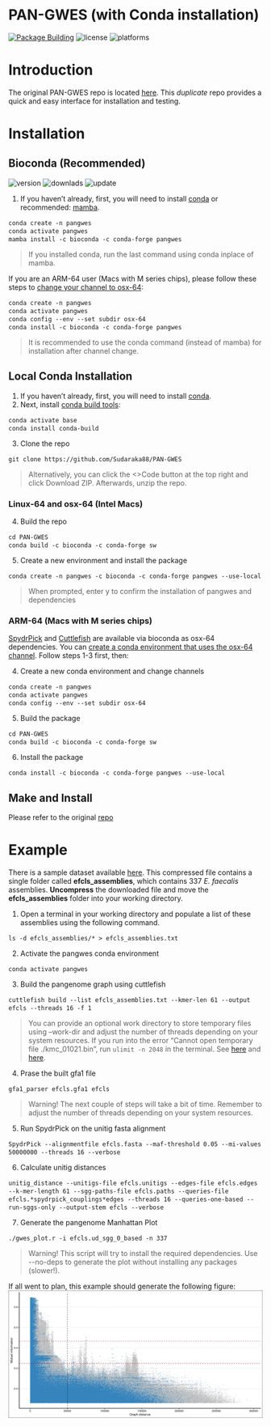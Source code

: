 PAN-GWES (with Conda installation)
================

<!-- badges: start -->
[![Package Building](https://github.com/Sudaraka88/PAN-GWES/actions/workflows/c-cpp.yml/badge.svg)](https://github.com/Sudaraka88/PAN-GWES/actions/workflows/c-cpp.yml)
![license](https://anaconda.org/bioconda/pangwes/badges/license.svg)
![platforms](https://anaconda.org/bioconda/pangwes/badges/platforms.svg)
<!-- badges: end -->

# Introduction

The original PAN-GWES repo is located
[here](https://github.com/jurikuronen/PANGWES). This *duplicate* repo
provides a quick and easy interface for installation and testing.

# Installation

## Bioconda (Recommended)

<!-- badges: start -->

![version](https://anaconda.org/bioconda/pangwes/badges/version.svg)
![downlads](https://anaconda.org/bioconda/pangwes/badges/downloads.svg)
![update](https://anaconda.org/bioconda/pangwes/badges/latest_release_relative_date.svg)
<!-- badges: end -->

1.  If you haven’t already, first, you will need to install
    [conda](https://docs.anaconda.com/free/miniconda/miniconda-install/)
    or recommended:
    [mamba](https://mamba.readthedocs.io/en/latest/installation/mamba-installation.html).

<!-- -->

    conda create -n pangwes
    conda activate pangwes
    mamba install -c bioconda -c conda-forge pangwes

> If you installed conda, run the last command using conda inplace of
> mamba.

If you are an ARM-64 user (Macs with M series chips), please follow
these steps to [change your channel to
osx-64](https://stackoverflow.com/questions/71515117/how-to-set-up-a-conda-osx-64-environment-on-arm-mac):

    conda create -n pangwes
    conda activate pangwes
    conda config --env --set subdir osx-64
    conda install -c bioconda -c conda-forge pangwes

> It is recommended to use the conda command (instead of mamba) for
> installation after channel change.

## Local Conda Installation

1.  If you haven’t already, first, you will need to install
    [conda](https://docs.anaconda.com/free/miniconda/miniconda-install/).
2.  Next, install [conda build
    tools](https://docs.conda.io/projects/conda-build/en/stable/install-conda-build.html):

<!-- -->

    conda activate base
    conda install conda-build

3.  Clone the repo

<!-- -->

    git clone https://github.com/Sudaraka88/PAN-GWES

> Alternatively, you can click the \<\>Code button at the top right and
> click Download ZIP. Afterwards, unzip the repo.

### Linux-64 and osx-64 (Intel Macs)

4.  Build the repo

<!-- -->

    cd PAN-GWES
    conda build -c bioconda -c conda-forge sw

5.  Create a new environment and install the package

<!-- -->

    conda create -n pangwes -c bioconda -c conda-forge pangwes --use-local

> When prompted, enter y to confirm the installation of pangwes and
> dependencies

### ARM-64 (Macs with M series chips)

[SpydrPick](https://anaconda.org/bioconda/spydrpick) and
[Cuttlefish](https://anaconda.org/bioconda/cuttlefish) are available via
bioconda as osx-64 dependencies. You can [create a conda environment
that uses the osx-64
channel](https://stackoverflow.com/questions/71515117/how-to-set-up-a-conda-osx-64-environment-on-arm-mac).
Follow steps 1-3 first, then:

4.  Create a new conda environment and change channels

<!-- -->

    conda create -n pangwes
    conda activate pangwes
    conda config --env --set subdir osx-64

5.  Build the package

<!-- -->

    cd PAN-GWES
    conda build -c bioconda -c conda-forge sw

6.  Install the package

<!-- -->


    conda install -c bioconda -c conda-forge pangwes --use-local

## Make and Install

Please refer to the original
[repo](https://github.com/jurikuronen/PANGWES)

# Example

There is a sample dataset available
[here](https://uio-my.sharepoint.com/:u:/g/personal/sudarakm_uio_no/ET0J10TDy9VCiIS8ymLFYxYBrN0IqxsE83iJzUl-9_SWpQ?e=YpKoPg).
This compressed file contains a single folder called
**efcls_assemblies**, which contains 337 *E. faecalis* assemblies.
**Uncompress** the downloaded file and move the **efcls_assemblies**
folder into your working directory.

1.  Open a terminal in your working directory and populate a list of
    these assemblies using the following command.

<!-- -->

    ls -d efcls_assemblies/* > efcls_assemblies.txt

2.  Activate the pangwes conda environment

<!-- -->

    conda activate pangwes

3.  Build the pangenome graph using cuttlefish

<!-- -->

    cuttlefish build --list efcls_assemblies.txt --kmer-len 61 --output efcls --threads 16 -f 1

> You can provide an optional work directory to store temporary files
> using –work-dir <your directory> and adjust the number of threads
> depending on your system resources. If you run into the error “Cannot
> open temporary file ./kmc_01021.bin”, run `ulimit -n 2048` in the
> terminal. See
> [here](https://github.com/COMBINE-lab/cuttlefish/issues/29#issuecomment-1491083656)
> and [here](https://github.com/refresh-bio/KMC/issues/140).

4.  Prase the built gfa1 file

<!-- -->

    gfa1_parser efcls.gfa1 efcls

> Warning! The next couple of steps will take a bit of time. Remember to
> adjust the number of threads depending on your system resources.

5.  Run SpydrPick on the unitig fasta alignment

<!-- -->

    SpydrPick --alignmentfile efcls.fasta --maf-threshold 0.05 --mi-values 50000000 --threads 16 --verbose

6.  Calculate unitig distances

<!-- -->

    unitig_distance --unitigs-file efcls.unitigs --edges-file efcls.edges --k-mer-length 61 --sgg-paths-file efcls.paths --queries-file efcls.*spydrpick_couplings*edges --threads 16 --queries-one-based --run-sggs-only --output-stem efcls --verbose

7.  Generate the pangenome Manhattan Plot

<!-- -->

    ./gwes_plot.r -i efcls.ud_sgg_0_based -n 337

> Warning! This script will try to install the required dependencies. Use 
> --no-deps to generate the plot without installing any packages (slower!).

If all went to plan, this example should generate the following figure:
![](sw/pangwes/scripts/pg_fast.png)
